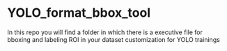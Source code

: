 # YOLO_format_bbox_tool
In this repo you will find a folder in which there is a executive file for bboxing and labeling ROI in your dataset customization for YOLO trainings
